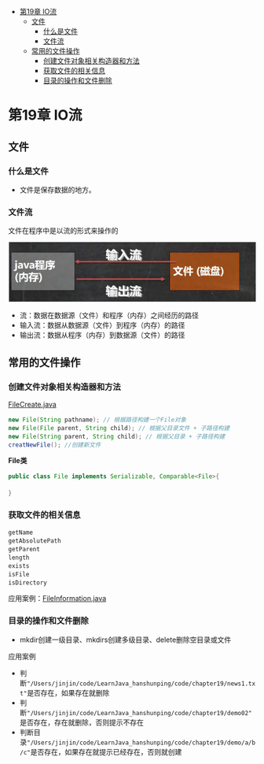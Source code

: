 - [第19章 IO流](#第19章-io流)
  - [文件](#文件)
    - [什么是文件](#什么是文件)
    - [文件流](#文件流)
  - [常用的文件操作](#常用的文件操作)
    - [创建文件对象相关构造器和方法](#创建文件对象相关构造器和方法)
    - [获取文件的相关信息](#获取文件的相关信息)
    - [目录的操作和文件删除](#目录的操作和文件删除)
# 第19章 IO流
## 文件
### 什么是文件
* 文件是保存数据的地方。

### 文件流
文件在程序中是以流的形式来操作的

<img src="/notes/img-ch19/IO.png">

* 流：数据在数据源（文件）和程序（内存）之间经历的路径
* 输入流：数据从数据源（文件）到程序（内存）的路径
* 输出流：数据从程序（内存）到数据源（文件）的路径

## 常用的文件操作
### 创建文件对象相关构造器和方法
[FileCreate.java](/code/chapter19/src/com/jinjin/file/FileCreate.java)
```java
new File(String pathname); // 根据路径构建一个File对象
new File(File parent, String child); // 根据父目录文件 + 子路径构建
new File(String parent, String child); // 根据父目录 + 子路径构建
creatNewFile(); //创建新文件
```

**File类**
```java
public class File implements Serializable, Comparable<File>{

}
```

### 获取文件的相关信息
```java
getName
getAbsolutePath
getParent
length
exists
isFile
isDirectory
```
应用案例：[FileInformation.java](/code/chapter19/src/com/jinjin/file/FileInformation.java)

### 目录的操作和文件删除
* mkdir创建一级目录、mkdirs创建多级目录、delete删除空目录或文件

应用案例
* 判断`"/Users/jinjin/code/LearnJava_hanshunping/code/chapter19/news1.txt"`是否存在，如果存在就删除
* 判断`"/Users/jinjin/code/LearnJava_hanshunping/code/chapter19/demo02"`是否存在，存在就删除，否则提示不存在
* 判断目录`"/Users/jinjin/code/LearnJava_hanshunping/code/chapter19/demo/a/b/c"`是否存在，如果存在就提示已经存在，否则就创建